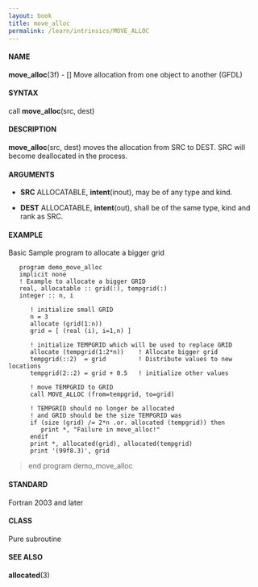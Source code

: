 ```yaml
---
layout: book
title: move_alloc
permalink: /learn/intrinsics/MOVE_ALLOC
---
```

#### NAME

__move\_alloc__(3f) - \[\] Move allocation from one object to another
(GFDL)

#### SYNTAX

call __move\_alloc__(src, dest)

#### DESCRIPTION

__move\_alloc__(src, dest) moves the allocation from SRC to DEST. SRC
will become deallocated in the process.

#### ARGUMENTS

  - __SRC__
    ALLOCATABLE, __intent__(inout), may be of any type and kind.

  - __DEST__
    ALLOCATABLE, __intent__(out), shall be of the same type, kind and
    rank as SRC.

#### EXAMPLE

Basic Sample program to allocate a bigger grid

```
   program demo_move_alloc
   implicit none
   ! Example to allocate a bigger GRID
   real, allocatable :: grid(:), tempgrid(:)
   integer :: n, i

      ! initialize small GRID
      n = 3
      allocate (grid(1:n))
      grid = [ (real (i), i=1,n) ]

      ! initialize TEMPGRID which will be used to replace GRID
      allocate (tempgrid(1:2*n))    ! Allocate bigger grid
      tempgrid(::2)  = grid         ! Distribute values to new locations
      tempgrid(2::2) = grid + 0.5   ! initialize other values

      ! move TEMPGRID to GRID
      call MOVE_ALLOC (from=tempgrid, to=grid)

      ! TEMPGRID should no longer be allocated
      ! and GRID should be the size TEMPGRID was
      if (size (grid) /= 2*n .or. allocated (tempgrid)) then
         print *, "Failure in move_alloc!"
      endif
      print *, allocated(grid), allocated(tempgrid)
      print '(99f8.3)', grid
```

> end program demo\_move\_alloc

#### STANDARD

Fortran 2003 and later

#### CLASS

Pure subroutine

#### SEE ALSO

__allocated__(3)
